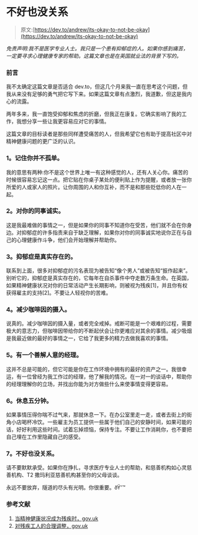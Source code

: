# 不好也没关系

> 原文:[https://dev.to/andrew/its-okay-to-not-be-okay](https://dev.to/andrew/its-okay-to-not-be-okay)

*免责声明:我不是医学专业人士。我只是一个患有抑郁症的人。如果你感到痛苦，一定要寻求心理健康专家的帮助。这篇文章也是在英国就业法的背景下写的。*

### 前言

我不太确定这篇文章是否适合 dev.to，但这几个月来我一直在思考这个问题，但我从来没有足够的勇气把它写下来。如果这篇文章有点激烈，我道歉，但这是我内心的流露。

两年多来，我一直饱受抑郁和焦虑的折磨，但我正在康复。它确实影响了我的工作，我想分享一些让我更容易应对它的事情。

这篇文章的目标读者是那些同样遭受痛苦的人，但我希望它也有助于提高社区中对精神健康问题的更广泛的认识。

### 1。记住你并不孤单。

我的意思有两种:你不是这个世界上唯一有这种感觉的人，还有人关心你。痛苦的时候很容易忘记这一点。把它贴在你桌子某处的便利贴上作为提醒，或者放一张你所爱的人或家人的照片。让你周围的人和你互补，而不是和那些贬低你的人在一起。

### 2。对你的同事诚实。

这是我最难做的事情之一，但是如果你的同事不知道你在受苦，他们就不会在你身边。对抑郁症的许多指责来自于缺乏理解，如果你对你的同事诚实地说你正在与自己的心理健康作斗争，他们会开始理解并帮助你。

### 3。抑郁症是真实存在的。

联系到上面，很多对抑郁症的污名表现为被告知“像个男人”或被告知“振作起来”。别听它的，抑郁症是真实存在的，它每年在自杀事件中夺走数万条生命。在英国，如果精神健康状况对你的日常活动产生长期影响，则被视为残疾[1]，并且你有权获得雇主的支持[2]。不要让人轻视你的苦难。

### 4。减少咖啡因的摄入。

说真的。减少咖啡因的摄入量，或者完全戒掉。戒断可能是一个艰难的过程，需要极大的意志力，但咖啡因带给你的不断起伏会让你更难应对其余的事情。减少吸烟是我最近做的最好的事情之一，它给了我更多的精力去做我喜欢的事情。

### 5。有一个善解人意的经理。

这并不总是可能的，但它可能是你在工作环境中拥有的最好的资产之一。我很幸运，有一位曾经为我工作过的经理，他了解我的情况。在一对一的谈话中，帮助你的经理理解你的立场，并找出你能为对方做些什么来使事情变得更容易。

### 6。休息五分钟。

如果事情压得你喘不过气来，那就休息一下。在办公室里走一走，或者去街上的街角小店喝杯冷饮。一些雇主为员工提供一些属于他们自己的安静时间，如果可能的话，好好利用这些时间。试着忘掉烦恼，保持专注。不要让工作消耗你，也不要把自己埋在工作里隐藏自己的感受。

### 7。不好也没关系。

请不要默默承受。如果你在挣扎，寻求医疗专业人士的帮助，和慈善机构如心灵慈善机构、T2 撒玛利亚慈善机构甚至你的父母谈谈。

永远不要放弃，隧道的尽头有光明。你很重要。ðŸ'™

### 参考文献

1.  [当精神健康状况成为残疾时，gov.uk](https://www.gov.uk/when-mental-health-condition-becomes-disability)
2.  [对残疾工人的合理调整，gov.uk](https://www.gov.uk/when-mental-health-condition-becomes-disability)